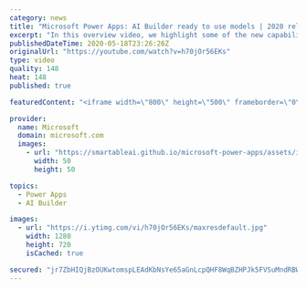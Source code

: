 ```yaml
---
category: news
title: "Microsoft Power Apps: AI Builder ready to use models | 2020 release wave 1 overview"
excerpt: "In this overview video, we highlight some of the new capabilities included in the latest update to Microsoft Power Apps, AI Builder ready to use models.     Here are the capabilities covered:   • Entity extraction helps you by identifying and extracting people, dates, places, locations, etc. from text"
publishedDateTime: 2020-05-18T23:26:26Z
originalUrl: "https://youtube.com/watch?v=h70jOr56EKs"
type: video
quality: 148
heat: 148
published: true

featuredContent: "<iframe width=\"800\" height=\"500\" frameborder=\"0\" src=\"https://www.youtube.com/embed/h70jOr56EKs\" allow=\"accelerometer; autoplay; encrypted-media; gyroscope; picture-in-picture\" allowfullscreen></iframe>"

provider:
  name: Microsoft
  domain: microsoft.com
  images:
    - url: "https://smartableai.github.io/microsoft-power-apps/assets/images/organizations/microsoft.com-50x50.jpg"
      width: 50
      height: 50

topics:
  - Power Apps
  - AI Builder

images:
  - url: "https://i.ytimg.com/vi/h70jOr56EKs/maxresdefault.jpg"
    width: 1280
    height: 720
    isCached: true

secured: "jr7ZbHIQjBzOUKwtomspLEAdKbNsYe65aGnLcpQHF8WqBZHPJk5FVSuMndRBWyB1rxy0TiDZhX7EE4aU4xNSHVWP9h71IouttRb1YBQ8ZBMlaCvCqg5MZ8Wa2AxIzN2Yi31/WqdhIhKZSiLNmIrgnPb2AMbcLlGRmksWXS5FP3rpS0e6vllA6+3aZj3Nzzl7QmAERf6PtkDgiNwAo9A7dIt5minX20/fmqv9mHe0UdcpVFbkXOwxwJROd97HjcMeHXC7F7qwY45oDXW1HM5KGdaIJj8/4a//On5DKIXiuYy6cvkJQx5jb6xNsLmDzOJmtLPdf+UIki6ph3jnt6W8afARqE8xZbu8aih5YwGEVbA6ymZfcNqLOBzctVj3Ktq1OT4BrkfcIz8q2u1CsZDY+HOUKoDMYDPHogjtbuWxRoUwVx1qmhV4TQZWhmj4KDIr;ADx9I4rfHRz/Yyj6ghQkYg=="
---
```


